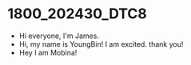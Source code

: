# 1800_202430_DTC8
- Hi everyone, I'm James.
- Hi, my name is YoungBin! I am excited. thank you!
- Hey I am Mobina!

